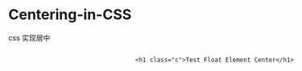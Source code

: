 # Centering-in-CSS
css 实现居中

<!-- 1.如何居中一个浮动元素 -->

<!-- 父元素和子元素同时左浮动，然后父元素相对左移动50%，再然后子元素相对右移动50%，或者子元素相对左移动-50%也就可以了。 -->


<style type="text/css">
    .p{
        position:relative;
        left:50%;
        float:left;
    }
    .c{
        position:relative;
        float:left;
        right:50%;
    }
</style>


<div class="p">

    <h1 class="c">Test Float Element Center</h1>

</div>



<!-- 2.css实现水平垂直居中 -->

<style type="text/css">
    .align-center{
        /**
         * 负边距+定位：水平垂直居中（Negative Margin）
         * 使用绝对定位将content的定点定位到body的中心，然后使用负margin（content宽高的一半），
         * 将content的中心拉回到body的中心，已到达水平垂直居中的效果。
         */
        position:absolute;
        left:50%;
        top:50%;
        width:400px;
        height:400px;
        margin-top:-200px;
        margin-left:-200px;
        border:1px dashed #333;
    }
</style>

